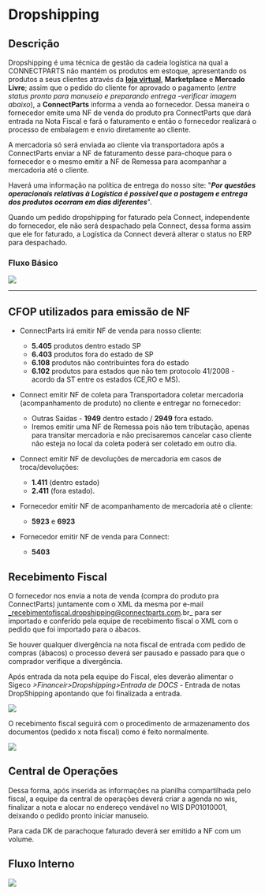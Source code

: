 # Dropshipping

## Descrição

Dropshipping é uma técnica de gestão da cadeia logística na qual a CONNECTPARTS não mantém os produtos em estoque, apresentando os produtos a seus clientes através da **[loja virtual](http://www.connectparts.com.br/)**, **Marketplace** e **Mercado Livre**; assim que o pedido do cliente for aprovado o pagamento (_entre status pronto para manuseio e preparando entrega -verificar imagem abaixo_), a **ConnectParts** informa a venda ao fornecedor. Dessa maneira o fornecedor emite uma NF de venda do produto pra ConnectParts que dará entrada na Nota Fiscal e fará o faturamento e então o fornecedor realizará o processo de embalagem e envio diretamente ao cliente. 

A mercadoria só será enviada ao cliente via transportadora após a ConnectParts enviar a NF de faturamento desse para-choque para o fornecedor e o mesmo emitir a NF de Remessa para acompanhar a mercadoria até o cliente.

Haverá uma informação na política de entrega do nosso site: "**_Por questões operacionais relativas à Logística é possível que a postagem e entrega dos produtos ocorram em dias diferentes_**".

Quando um pedido dropshipping for faturado pela Connect, independente do fornecedor, ele não será despachado pela Connect, dessa forma assim que ele for  faturado, a Logística da Connect deverá alterar o status no ERP para despachado.

### Fluxo Básico

![](http://developers.connectparts.com.br/imagens/fluxoBasicoFornecedor.png)







---


## CFOP utilizados para emissão de NF

* ConnectParts irá emitir NF de venda para nosso cliente: 
    * **5.405** produtos dentro estado SP 
    * **6.403** produtos fora do estado de SP 
    * **6.108** produtos não contribuintes fora do estado 
    * **6.102** produtos para estados que não tem protocolo 41/2008 - acordo da ST entre os estados (CE,RO e MS).
    

* Connect emitir NF de coleta para Transportadora coletar mercadoria (acompanhamento de produto) no cliente e entregar no fornecedor: 
    * Outras Saídas - **1949** dentro estado / **2949** fora estado.
    * Iremos emitir uma NF de Remessa pois não tem tributação, apenas para transitar mercadoria e não precisaremos cancelar caso cliente não esteja no local da coleta poderá ser coletado em outro dia.
    

* Connect emitir NF de devoluções de mercadoria em casos de troca/devoluções: 
    * **1.411** (dentro estado) 
    * **2.411** (fora estado).
    

* Fornecedor emitir NF de acompanhamento de mercadoria até o cliente: 
    * **5923** e **6923**
    

* Fornecedor emitir NF de venda para Connect: 
    * **5403**
    
## Recebimento Fiscal

O fornecedor nos envia a nota de venda (compra do produto pra ConnectParts) juntamente com o XML da mesma por e-mail _recebimentofiscal.dropshipping@connectparts.com.br_ para ser importado e conferido pela equipe de recebimento fiscal o XML com o pedido que foi importado para o ábacos.
 

Se houver qualquer divergência na nota fiscal de entrada com pedido de compras (ábacos) o processo deverá ser pausado e passado para que o comprador verifique a divergência.

Após entrada da nota pela equipe do Fiscal, eles deverão alimentar o Sigeco _>Financeir>Dropshipping>Entrada de DOCS_ - Entrada de notas DropShipping apontando que foi finalizada a entrada.

![](http://developers.connectparts.com.br/imagens/descricao01.png)

O recebimento fiscal seguirá com o procedimento de armazenamento dos documentos (pedido x nota fiscal) como é feito normalmente.

![](http://developers.connectparts.com.br/imagens/descricao02.png)

## Central de Operações

Dessa forma, após inserida as informações na planilha compartilhada pelo fiscal, a equipe da central de operações deverá criar a agenda no wis, finalizar a nota e alocar no endereço vendável no WIS DP01010001, deixando o pedido pronto iniciar manuseio.

Para cada DK de parachoque faturado deverá ser emitido a NF com um volume.


## Fluxo Interno

![](http://developers.connectparts.com.br/imagens/FluxoBásicoNew.png)








